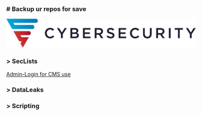 ### # Backup ur repos for save
![screenshot of sample](logo/cybersec.jpeg)
### > SecLists
[Admin-Login for CMS use](https://github.com/SKDCO/skdco.github.io/tree/main/files/admin-login-jsql-injection)
### > DataLeaks
### > Scripting
<!--
**SKDCO/SKDCO** is a ✨ _special_ ✨ repository because its `README.md` (this file) appears on your GitHub profile.

Here are some ideas to get you started:

- 🔭 I’m currently working on ...
- 🌱 I’m currently learning ...
- 👯 I’m looking to collaborate on ...
- 🤔 I’m looking for help with ...
- 💬 Ask me about ...
- 📫 How to reach me: ...
- 😄 Pronouns: ...
- ⚡ Fun fact: ...
-->
